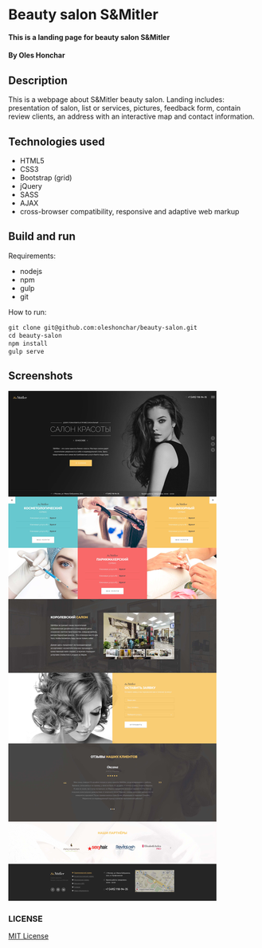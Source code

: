 # Beauty salon S&Mitler
#### This is a landing page for beauty salon S&Mitler
#### By Oles Honchar
## Description
This is a webpage about S&Mitler beauty salon. Landing includes: presentation of salon, list or services, pictures, feedback form, contain review clients, an address with an interactive map and contact information.

## Technologies used
* HTML5
* CSS3
* Bootstrap (grid)
* jQuery
* SASS
* AJAX
* cross-browser compatibility, responsive and adaptive web markup

## Build and run
Requirements:
* nodejs
* npm
* gulp
* git

How to run:

    git clone git@github.com:oleshonchar/beauty-salon.git
    cd beauty-salon
    npm install
    gulp serve
  
## Screenshots
![Design](https://github.com/oleshonchar/beauty-salon/raw/master/design.jpg)

### LICENSE
[MIT License](license)


